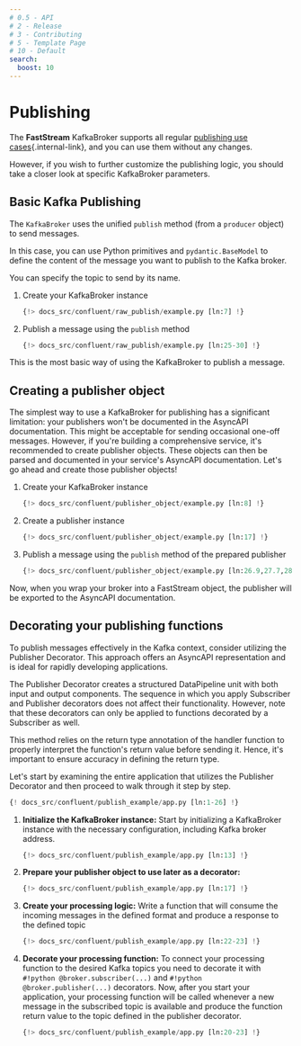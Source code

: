 ```yaml
---
# 0.5 - API
# 2 - Release
# 3 - Contributing
# 5 - Template Page
# 10 - Default
search:
  boost: 10
---
```


# Publishing

The **FastStream** KafkaBroker supports all regular [publishing use cases](../../getting-started/publishing/index.md){.internal-link}, and you can use them without any changes.

However, if you wish to further customize the publishing logic, you should take a closer look at specific KafkaBroker parameters.

## Basic Kafka Publishing

The `KafkaBroker` uses the unified `publish` method (from a `producer` object) to send messages.

In this case, you can use Python primitives and `pydantic.BaseModel` to define the content of the message you want to publish to the Kafka broker.

You can specify the topic to send by its name.

1. Create your KafkaBroker instance

    ```python linenums="1"
    {!> docs_src/confluent/raw_publish/example.py [ln:7] !}
    ```

2. Publish a message using the `publish` method

    ```python linenums="1"
    {!> docs_src/confluent/raw_publish/example.py [ln:25-30] !}
    ```

This is the most basic way of using the KafkaBroker to publish a message.

## Creating a publisher object

The simplest way to use a KafkaBroker for publishing has a significant limitation: your publishers won't be documented in the AsyncAPI documentation. This might be acceptable for sending occasional one-off messages. However, if you're building a comprehensive service, it's recommended to create publisher objects. These objects can then be parsed and documented in your service's AsyncAPI documentation. Let's go ahead and create those publisher objects!

1. Create your KafkaBroker instance

    ```python linenums="1"
    {!> docs_src/confluent/publisher_object/example.py [ln:8] !}
    ```

2. Create a publisher instance

    ```python linenums="1"
    {!> docs_src/confluent/publisher_object/example.py [ln:17] !}
    ```

3. Publish a message using the `publish` method of the prepared publisher

    ```python linenums="1"
    {!> docs_src/confluent/publisher_object/example.py [ln:26.9,27.7,28.9,29.9,30.9,31.9] !}
    ```

Now, when you wrap your broker into a FastStream object, the publisher will be exported to the AsyncAPI documentation.

## Decorating your publishing functions

To publish messages effectively in the Kafka context, consider utilizing the Publisher Decorator. This approach offers an AsyncAPI representation and is ideal for rapidly developing applications.

The Publisher Decorator creates a structured DataPipeline unit with both input and output components. The sequence in which you apply Subscriber and Publisher decorators does not affect their functionality. However, note that these decorators can only be applied to functions decorated by a Subscriber as well.

This method relies on the return type annotation of the handler function to properly interpret the function's return value before sending it. Hence, it's important to ensure accuracy in defining the return type.

Let's start by examining the entire application that utilizes the Publisher Decorator and then proceed to walk through it step by step.

```python linenums="1"
{! docs_src/confluent/publish_example/app.py [ln:1-26] !}
```

1. **Initialize the KafkaBroker instance:** Start by initializing a KafkaBroker instance with the necessary configuration, including Kafka broker address.

    ```python linenums="1"
    {!> docs_src/confluent/publish_example/app.py [ln:13] !}
    ```

2. **Prepare your publisher object to use later as a decorator:**

    ```python linenums="1"
    {!> docs_src/confluent/publish_example/app.py [ln:17] !}
    ```

3. **Create your processing logic:** Write a function that will consume the incoming messages in the defined format and produce a response to the defined topic

    ```python linenums="1"
    {!> docs_src/confluent/publish_example/app.py [ln:22-23] !}
    ```

4. **Decorate your processing function:** To connect your processing function to the desired Kafka topics you need to decorate it with `#!python @broker.subscriber(...)` and `#!python @broker.publisher(...)` decorators. Now, after you start your application, your processing function will be called whenever a new message in the subscribed topic is available and produce the function return value to the topic defined in the publisher decorator.

    ```python linenums="1"
    {!> docs_src/confluent/publish_example/app.py [ln:20-23] !}
    ```
